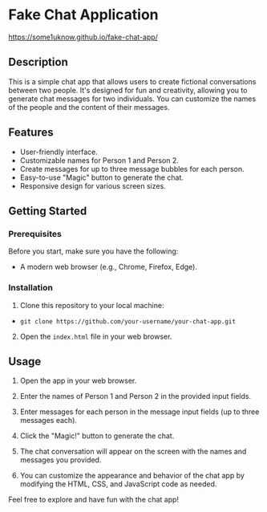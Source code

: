 # Fake Chat Application

https://some1uknow.github.io/fake-chat-app/

 ## Description

This is a simple chat app that allows users to create fictional conversations between two people. It's designed for fun and creativity, allowing you to generate chat messages for two individuals. You can customize the names of the people and the content of their messages.

## Features

- User-friendly interface.
- Customizable names for Person 1 and Person 2.
- Create messages for up to three message bubbles for each person.
- Easy-to-use "Magic" button to generate the chat.
- Responsive design for various screen sizes.

## Getting Started

### Prerequisites

Before you start, make sure you have the following:

- A modern web browser (e.g., Chrome, Firefox, Edge).

### Installation

1. Clone this repository to your local machine:

- `git clone https://github.com/your-username/your-chat-app.git`

2. Open the `index.html` file in your web browser.

## Usage

1. Open the app in your web browser.

2. Enter the names of Person 1 and Person 2 in the provided input fields.

3. Enter messages for each person in the message input fields (up to three messages each).

4. Click the "Magic!" button to generate the chat.

5. The chat conversation will appear on the screen with the names and messages you provided.

6. You can customize the appearance and behavior of the chat app by modifying the HTML, CSS, and JavaScript code as needed.

Feel free to explore and have fun with the chat app!
